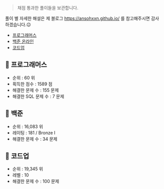 > 채점 통과한 풀이들을 보관합니다. 

풀이 별 자세한 해설은 제 블로그 <https://ansohxxn.github.io/> 를 참고해주시면 감사하겠습니다.😉

- [프로그래머스](https://programmers.co.kr/)
- [백준 온라인](https://www.acmicpc.net/) 
- [코드업](https://codeup.kr/index.php)

## 📌 프로그래머스

- 순위 : 60 위
- 획득한 점수 : 1589 점
- 해결한 문제 수 : 155 문제
- 해결한 SQL 문제 수 : 7 문제

## 📌 백준 

- 순위 : 16,083 위
- 레이팅 : 181 / Bronze I
- 해결한 문제 수 : 34 문제

## 📌 코드업

- 순위 : 19,345 위
- 레벨 : 10
- 해결한 문제 수 : 100 문제
